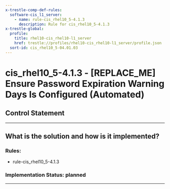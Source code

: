 ```yaml
---
x-trestle-comp-def-rules:
  software-cis_l1_server:
    - name: rule-cis_rhel10_5-4.1.3
      description: Rule for cis_rhel10_5-4.1.3
x-trestle-global:
  profile:
    title: rhel10-cis_rhel10-l1_server
    href: trestle://profiles/rhel10-cis_rhel10-l1_server/profile.json
  sort-id: cis_rhel10_5-04.01.03
---
```


# cis_rhel10_5-4.1.3 - \[REPLACE_ME\] Ensure Password Expiration Warning Days Is Configured (Automated)

## Control Statement

______________________________________________________________________

## What is the solution and how is it implemented?

<!-- For implementation status enter one of: implemented, partial, planned, alternative, not-applicable -->

<!-- Note that the list of rules under ### Rules: is read-only and changes will not be captured after assembly to JSON -->

<!-- Add control implementation description here for control: cis_rhel10_5-4.1.3 -->

### Rules:

  - rule-cis_rhel10_5-4.1.3

### Implementation Status: planned

______________________________________________________________________
